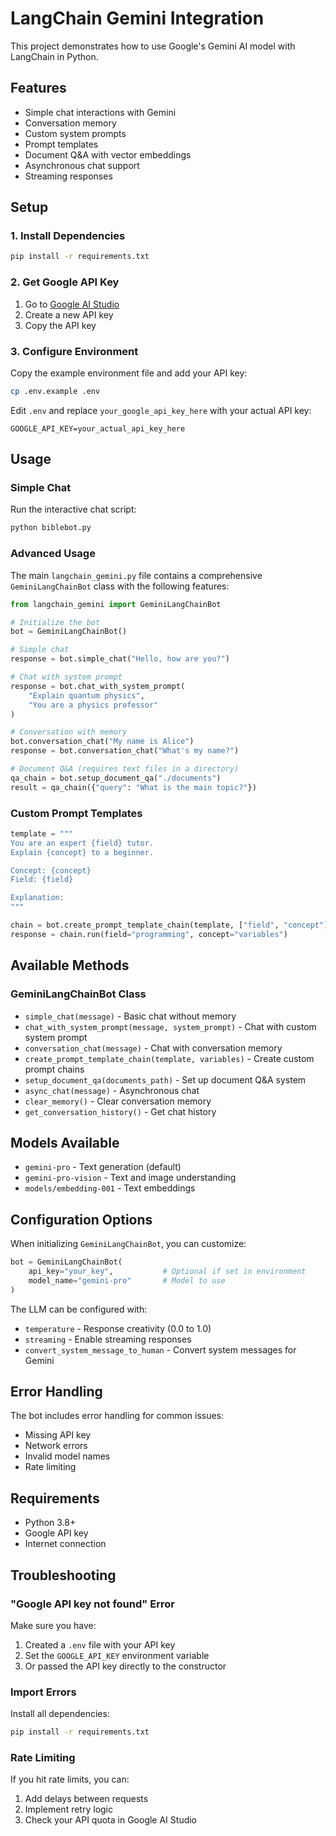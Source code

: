# LangChain Gemini Integration

This project demonstrates how to use Google's Gemini AI model with LangChain in Python.

## Features

- Simple chat interactions with Gemini
- Conversation memory
- Custom system prompts
- Prompt templates
- Document Q&A with vector embeddings
- Asynchronous chat support
- Streaming responses

## Setup

### 1. Install Dependencies

```bash
pip install -r requirements.txt
```

### 2. Get Google API Key

1. Go to [Google AI Studio](https://makersuite.google.com/app/apikey)
2. Create a new API key
3. Copy the API key

### 3. Configure Environment

Copy the example environment file and add your API key:

```bash
cp .env.example .env
```

Edit `.env` and replace `your_google_api_key_here` with your actual API key:

```
GOOGLE_API_KEY=your_actual_api_key_here
```

## Usage

### Simple Chat

Run the interactive chat script:

```bash
python biblebot.py
```

### Advanced Usage

The main `langchain_gemini.py` file contains a comprehensive `GeminiLangChainBot` class with the following features:

```python
from langchain_gemini import GeminiLangChainBot

# Initialize the bot
bot = GeminiLangChainBot()

# Simple chat
response = bot.simple_chat("Hello, how are you?")

# Chat with system prompt
response = bot.chat_with_system_prompt(
    "Explain quantum physics", 
    "You are a physics professor"
)

# Conversation with memory
bot.conversation_chat("My name is Alice")
response = bot.conversation_chat("What's my name?")

# Document Q&A (requires text files in a directory)
qa_chain = bot.setup_document_qa("./documents")
result = qa_chain({"query": "What is the main topic?"})
```

### Custom Prompt Templates

```python
template = """
You are an expert {field} tutor. 
Explain {concept} to a beginner.

Concept: {concept}
Field: {field}

Explanation:
"""

chain = bot.create_prompt_template_chain(template, ["field", "concept"])
response = chain.run(field="programming", concept="variables")
```

## Available Methods

### GeminiLangChainBot Class

- `simple_chat(message)` - Basic chat without memory
- `chat_with_system_prompt(message, system_prompt)` - Chat with custom system prompt
- `conversation_chat(message)` - Chat with conversation memory
- `create_prompt_template_chain(template, variables)` - Create custom prompt chains
- `setup_document_qa(documents_path)` - Set up document Q&A system
- `async_chat(message)` - Asynchronous chat
- `clear_memory()` - Clear conversation memory
- `get_conversation_history()` - Get chat history

## Models Available

- `gemini-pro` - Text generation (default)
- `gemini-pro-vision` - Text and image understanding
- `models/embedding-001` - Text embeddings

## Configuration Options

When initializing `GeminiLangChainBot`, you can customize:

```python
bot = GeminiLangChainBot(
    api_key="your_key",           # Optional if set in environment
    model_name="gemini-pro"       # Model to use
)
```

The LLM can be configured with:
- `temperature` - Response creativity (0.0 to 1.0)
- `streaming` - Enable streaming responses
- `convert_system_message_to_human` - Convert system messages for Gemini

## Error Handling

The bot includes error handling for common issues:
- Missing API key
- Network errors
- Invalid model names
- Rate limiting

## Requirements

- Python 3.8+
- Google API key
- Internet connection

## Troubleshooting

### "Google API key not found" Error

Make sure you have:
1. Created a `.env` file with your API key
2. Set the `GOOGLE_API_KEY` environment variable
3. Or passed the API key directly to the constructor

### Import Errors

Install all dependencies:
```bash
pip install -r requirements.txt
```

### Rate Limiting

If you hit rate limits, you can:
1. Add delays between requests
2. Implement retry logic
3. Check your API quota in Google AI Studio

